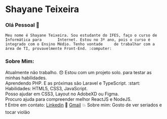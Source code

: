 
# Shayane Teixeira 

### Olá Pessoal 👋
    Meu nome é Shayane Teixeira. Sou estudante do IFES, faço o curso de Informática para       Internet. Estou no 3º ano, pois o curso é integrado com o Ensino Médio. Tenho vontade     de trabalhar com a área de TI, provavelmente Front-End. :computer: 

### Sobre Mim:

Atualmente não trabalho. :disappointed: 
Estou com um projeto solo. para testar as minhas habilidades. 
<br />
Aprendendo PHP. E as próximas são Laravel e TypeScript. :start:
<br />
Habilidades: HTML5, CSS3, JavaScript.
<br />
Posso ajudar em CSS3, Layout no AdobeXD ou Figma. 
<br />
Procuro ajuda para compreender melhor ReactJS e NodeJS.
<br />
:exclamation: Entre em contato: [Linkedin](https://www.linkedin.com/in/shayane-teixeira-4520b2196/)
:email: [Gmail](shayaneteixeira56@gmail.com)
:boom: Sobre mim: Gosto de ver seriados e tocar violão
